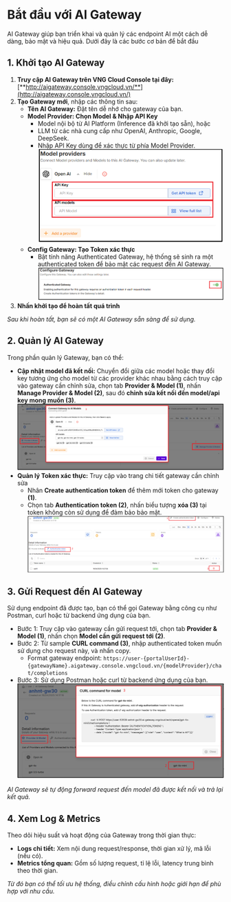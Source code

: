 # Bắt đầu với AI Gateway

AI Gateway giúp bạn triển khai và quản lý các endpoint AI một cách dễ dàng, bảo mật và hiệu quả. Dưới đây là các bước cơ bản để bắt đầu

## **1. Khởi tạo AI Gateway**

1. **Truy cập AI Gateway trên VNG Cloud Console tại đây:** [**http://aigateway.console.vngcloud.vn/**](http://aigateway.console.vngcloud.vn/)
2. **Tạo Gateway mới**, nhập các thông tin sau:
   * **Tên AI Gateway:** Đặt tên dễ nhớ cho gateway của bạn.
   * **Model Provider: Chọn Model & Nhập API Key**
     * Model nội bộ từ AI Platform (Inference đã khởi tạo sẵn), hoặc
     * LLM từ các nhà cung cấp như OpenAI, Anthropic, Google, DeepSeek.
     * Nhập API Key dùng để xác thực từ phía Model Provider. ![](../../.gitbook/assets/m_p.png)
   * **Config Gateway: Tạo Token xác thực**
     * Bật tính năng Authenticated Gateway, hệ thống sẽ sinh ra một authenticated token để bảo mật các request đến AI Gateway. ![](<../../.gitbook/assets/m_p (1).png>)
3. **Nhấn khởi tạo để hoàn tất quá trình**

_Sau khi hoàn tất, bạn sẽ có một AI Gateway sẵn sàng để sử dụng._

## 2. **Quản lý AI Gateway**

Trong phần quản lý Gateway, bạn có thể:

* **Cập nhật model đã kết nối:** Chuyển đổi giữa các model hoặc thay đổi key tương ứng cho model từ các provider khác nhau bằng cách truy cập vào gateway cần chỉnh sửa, chọn tab **Provider & Model (1)**, nhấn **Manage Provider & Model (2)**, sau đó **chỉnh sửa kết nối đến model/api key mong muốn (3)**. ![](<../../.gitbook/assets/manage_p (1).png>)
* **Quản lý Token xác thực:** Truy cập vào trang chi tiết gateway cần chỉnh sửa&#x20;
  * Nhân **Create authentication token** để thêm mới token cho gateway **(1)**.
  * Chọn tab **Authentication token (2)**, nhấn biểu tượng **xóa (3)** tại token không còn sử dụng để đảm bảo bảo mật. ![](<../../.gitbook/assets/m_p (2).png>)

## 3. **Gửi Request đến AI Gateway**

Sử dụng endpoint đã được tạo, bạn có thể gọi Gateway bằng công cụ như Postman, curl hoặc từ backend ứng dụng của bạn.

* Bước 1: Truy cập vào gateway cần gửi request tới, chọn tab **Provider & Model (1)**, nhấn chọn **Model cần gửi request tới (2)**.
* Bước 2: Từ sample **CURL command (3)**, nhập authenticated token muốn sử dụng cho request này, và nhấn copy.
  * Format gateway endpoint: `https://user-{portalUserId}-{gatewayName}.aigateway.console.vngcloud.vn/{modelProvider}/chat/completions`
* Bước 3: Sử dụng Postman hoặc curl từ backend ứng dụng của bạn. ![](<../../.gitbook/assets/m_p (3).png>)

_AI Gateway sẽ tự động forward request đến model đã được kết nối và trả lại kết quả._

## 4. **Xem Log & Metrics**

Theo dõi hiệu suất và hoạt động của Gateway trong thời gian thực:

* **Logs chi tiết:** Xem nội dung request/response, thời gian xử lý, mã lỗi (nếu có).
* **Metrics tổng quan:** Gồm số lượng request, tỉ lệ lỗi, latency trung bình theo thời gian.

_Từ đó bạn có thể tối ưu hệ thống, điều chỉnh cấu hình hoặc giới hạn để phù hợp với nhu cầu._

